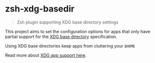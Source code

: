 # zsh-xdg-basedir

> Zsh plugin supporting XDG base directory settings

This project aims to set the configuration options for apps that only have partial support for the [XDG base directory][xdg-basedir] specification.

Using XDG base directories keep apps from cluttering your `$HOME`

Read more about [XDG app support here][xdg-apps].


[xdg-basedir]: https://specifications.freedesktop.org/basedir-spec/basedir-spec-latest.html
[xdg-apps]: https://wiki.archlinux.org/index.php/XDG_Base_Directory
